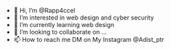 - 👋 Hi, I’m @Rapp4ccel
- 👀 I’m interested in web design and cyber security
- 🌱 I’m currently learning web design
- 💞️ I’m looking to collaborate on ...
- 📫 How to reach me DM on My Instagram @Adist_ptr

<!---
Rapp4ccel/Rapp4ccel is a ✨ special ✨ repository because its `README.md` (this file) appears on your GitHub profile.
You can click the Preview link to take a look at your changes.
--->
